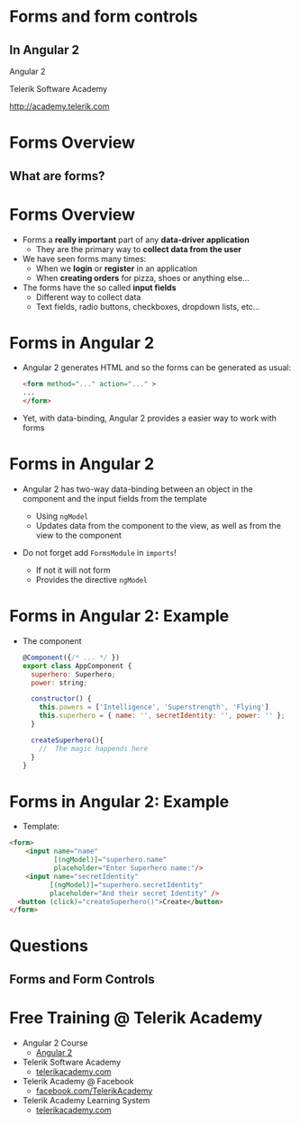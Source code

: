 <!-- section start -->

<!-- attr: {id: 'title', class: 'slide-title', hasScriptWrapper: true} -->
# Forms and form controls
## In Angular 2

<div class="signature">
    <p class="signature-course">Angular 2</p>
    <p class="signature-initiative">Telerik Software Academy</p>
    <a href="http://academy.telerik.com" class="signature-link">http://academy.telerik.com</a>
</div>

<!-- section start -->

<!-- attr: {class:"slide-section"} -->

# Forms Overview
##  What are forms?

<!-- attr: {style: 'font-size: 0.9em'} -->
# Forms Overview

- Forms a **really important** part of any **data-driver application**
  - They are the primary way to **collect data from the user**
- We have seen forms many times:
  - When we **login** or **register** in an application
  - When **creating orders** for pizza, shoes or anything else...
- The forms have the so called **input fields**
  - Different way to collect data
  - Text fields, radio buttons, checkboxes, dropdown lists, etc...

<!-- attr: {hasScriptWrapper: true} -->
# Forms in Angular 2

- Angular 2 generates HTML and so the forms can be generated as usual:

  ```html
  <form method="..." action="..." >
  ...
  </form>
  ```

- Yet, with data-binding, Angular 2 provides a easier way to work with forms


<!-- attr: {showInPresentation: true, style:'font-size:1.1em'}  -->
# Forms in Angular 2

- Angular 2 has two-way data-binding between an object in the component and the input fields from the template
  - Using `ngModel`
  - Updates data from the component to the view, as well as from the view to the component

- Do not forget add `FormsModule` in `imports`!
  - If not it will not form
  - Provides the directive `ngModel`

<!-- attr: {showInPresentation: true}  -->
# Forms in Angular 2: Example
- The component
  ```js    
  @Component({/* ... */ })
  export class AppComponent {
    superhero: Superhero;
    power: string;

    constructor() {        
      this.powers = ['Intelligence', 'Superstrength', 'Flying']
      this.superhero = { name: '', secretIdentity: '', power: '' };
    }

    createSuperhero(){
      //  The magic happends here
    }
  }
  ```


<!-- attr: {showInPresentation: true, hasScriptWrapper: true}  -->
# Forms in Angular 2: Example

- Template:

```html
<form>
    <input name="name"
           [(ngModel)]="superhero.name"
           placeholder="Enter Superhero name:"/>
    <input name="secretIdentity"
          [(ngModel)]="superhero.secretIdentity"
          placeholder="And their secret Identity" />
  <button (click)="createSuperhero()">Create</button>
</form>
```



<!-- section start -->
<!-- attr: {class:"slide-section"} -->
# Questions
##  Forms and Form Controls
<!-- <img class="slide-image" showInPresentation="true"  src="imgs/questions.jpg" style="height:40%; left:30%; top:30 border-radius: 10px;" /> -->

<!-- attr: { showInPresentation: true, hasScriptWrapper: true} -->
# Free Training @ Telerik Academy

- Angular 2 Course
  - [Angular 2](http://academy.telerik.com/student-courses/web-design-and-ui/spa-applications-with-angular2/about)
- Telerik Software Academy
  - [telerikacademy.com](https://telerikacademy.com)
- Telerik Academy @ Facebook
  - [facebook.com/TelerikAcademy](https://facebook.com/TelerikAcademy)
- Telerik Academy Learning System
  - [telerikacademy.com](https://telerikacademy.com)
